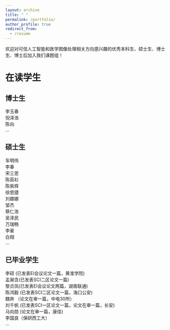 ```yaml
---
layout: archive
title: " "
permalink: /portfolio/
author_profile: true
redirect_from:
  - /resume
---
```

欢迎对可信人工智能和医学图像处理相关方向感兴趣的优秀本科生、硕士生、博士生、博士后加入我们课题组！

# 在读学生 
## 博士生
李玉春\
倪泽浩\
陈向\
...

## 硕士生
车明伟\
李春\
宋三思\
陈茹衫\
陈紫辉\
徐思捷\
刘娜娜\
邹杰\
蔡仁浩\
吴泽民\
万瑞畅\
李豪\
白翔\
...

## 已毕业学生
李硕 (已发表EI会议论文一篇，黄淮学院)\
孟昶含(已发表SCI二区论文一篇)\
黎贞凤(已发表EI会议论文两篇，湖南联通)\
陈鸿毅 (已发表SCI二区论文一篇，海口公安)\
魏奔 （论文在审一篇，中电30所）\
刘千帆 (已发表SCI一区论文一篇，论文在审一篇，长安)\
马向勋 (论文在审一篇，康佳)\
李国良（保研西工大）\
...

